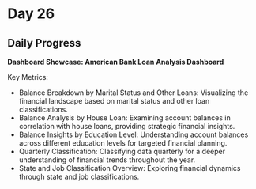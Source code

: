 # Day 26

## Daily Progress

**Dashboard Showcase: American Bank Loan Analysis Dashboard**

Key Metrics:
- Balance Breakdown by Marital Status and Other Loans: Visualizing the financial landscape based on marital status and other loan classifications.
- Balance Analysis by House Loan: Examining account balances in correlation with house loans, providing strategic financial insights.
- Balance Insights by Education Level: Understanding account balances across different education levels for targeted financial planning.
- Quarterly Classification: Classifying data quarterly for a deeper understanding of financial trends throughout the year.
- State and Job Classification Overview: Exploring financial dynamics through state and job classifications.
